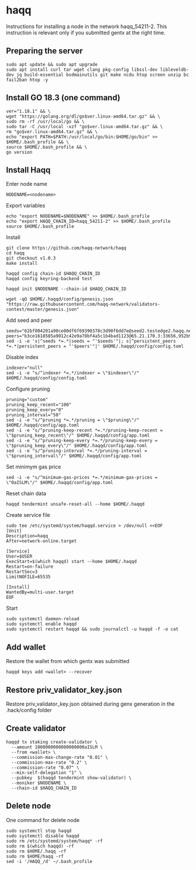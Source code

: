 # haqq
Instructions for installing a node in the network haqq_54211-2. This instruction is relevant only if you submitted gentx at the right time.

## Preparing the server

    sudo apt update && sudo apt upgrade
    sudo apt install curl tar wget clang pkg-config libssl-dev libleveldb-dev jq build-essential bsdmainutils git make ncdu htop screen unzip bc fail2ban htop -y

## Install GO 18.3 (one command) 
```
ver="1.18.1" && \
wget "https://golang.org/dl/go$ver.linux-amd64.tar.gz" && \
sudo rm -rf /usr/local/go && \
sudo tar -C /usr/local -xzf "go$ver.linux-amd64.tar.gz" && \
rm "go$ver.linux-amd64.tar.gz" && \
echo "export PATH=$PATH:/usr/local/go/bin:$HOME/go/bin" >> $HOME/.bash_profile && \
source $HOME/.bash_profile && \
go version
```

## Install Haqq
Enter node name
```
NODENAME=<nodename>
```
Export variables
```
echo "export NODENAME=$NODENAME" >> $HOME/.bash_profile
echo "export HAQQ_CHAIN_ID=haqq_54211-2" >> $HOME/.bash_profile
source $HOME/.bash_profile
```
Install
```
git clone https://github.com/haqq-network/haqq
cd haqq
git checkout v1.0.3
make install

haqqd config chain-id $HAQQ_CHAIN_ID
haqqd config keyring-backend test

haqqd init $NODENAME --chain-id $HAQQ_CHAIN_ID

wget -qO $HOME/.haqqd/config/genesis.json "https://raw.githubusercontent.com/haqq-network/validators-contest/master/genesis.json"
```
Add seed and peer
```
seeds="62bf004201a90ce00df6f69390378c3d90f6dd7e@seed2.testedge2.haqq.network:26656,23a1176c9911eac442d6d1bf15f92eeabb3981d5@seed1.testedge2.haqq.network:26656"
peers="b3ce1618585a9012c42e9a78bf4a5c1b4bad1123@65.21.170.3:33656,952b9d918037bc8f6d52756c111d0a30a456b3fe@213.239.217.52:29656,85301989752fe0ca934854aecc6379c1ccddf937@65.109.49.111:26556,d648d598c34e0e58ec759aa399fe4534021e8401@109.205.180.81:29956,f2c77f2169b753f93078de2b6b86bfa1ec4a6282@141.95.124.150:20116,eaa6d38517bbc32bdc487e894b6be9477fb9298f@78.107.234.44:45656,37513faac5f48bd043a1be122096c1ea1c973854@65.108.52.192:36656,d2764c55607aa9e8d4cee6e763d3d14e73b83168@66.94.119.47:26656,fc4311f0109d5aed5fcb8656fb6eab29c15d1cf6@65.109.53.53:26656,297bf784ea674e05d36af48e3a951de966f9aa40@65.109.34.133:36656,bc8c24e9d231faf55d4c6c8992a8b187cdd5c214@65.109.17.86:32656"
sed -i -e 's|^seeds *=.*|seeds = "'$seeds'"|; s|^persistent_peers *=.*|persistent_peers = "'$peers'"|' $HOME/.haqqd/config/config.toml
```
Disable index
```
indexer="null"
sed -i -e "s/^indexer *=.*/indexer = \"$indexer\"/" $HOME/.haqqd/config/config.toml
```
Configure pruning
```
pruning="custom"
pruning_keep_recent="100"
pruning_keep_every="0"
pruning_interval="50"
sed -i -e "s/^pruning *=.*/pruning = \"$pruning\"/" $HOME/.haqqd/config/app.toml
sed -i -e "s/^pruning-keep-recent *=.*/pruning-keep-recent = \"$pruning_keep_recent\"/" $HOME/.haqqd/config/app.toml
sed -i -e "s/^pruning-keep-every *=.*/pruning-keep-every = \"$pruning_keep_every\"/" $HOME/.haqqd/config/app.toml
sed -i -e "s/^pruning-interval *=.*/pruning-interval = \"$pruning_interval\"/" $HOME/.haqqd/config/app.toml
```
Set minimym gas price
```
sed -i -e "s/^minimum-gas-prices *=.*/minimum-gas-prices = \"0aISLM\"/" $HOME/.haqqd/config/app.toml
```

Reset chain data
```
haqqd tendermint unsafe-reset-all --home $HOME/.haqqd
```
Create service file
```
sudo tee /etc/systemd/system/haqqd.service > /dev/null <<EOF
[Unit]
Description=haqq
After=network-online.target

[Service]
User=$USER
ExecStart=$(which haqqd) start --home $HOME/.haqqd
Restart=on-failure
RestartSec=3
LimitNOFILE=65535

[Install]
WantedBy=multi-user.target
EOF
```
Start
```
sudo systemctl daemon-reload
sudo systemctl enable haqqd
sudo systemctl restart haqqd && sudo journalctl -u haqqd -f -o cat
```

## Add wallet
Restore the wallet from which gentx was submitted
```
haqqd keys add <wallet> --recover
```
## Restore priv_validator_key.json
Restore priv_validator_key.json obtained during genx generation in the .hack/config folder

## Create validator
```
haqqd tx staking create-validator \
  --amount 1000000000000000000aISLM \
  --from <wallet> \
  --commission-max-change-rate "0.01" \
  --commission-max-rate "0.2" \
  --commission-rate "0.07" \
  --min-self-delegation "1" \
  --pubkey  $(haqqd tendermint show-validator) \
  --moniker $NODENAME \
  --chain-id $HAQQ_CHAIN_ID
```
## Delete node
One command for delete node
```
sudo systemctl stop haqqd
sudo systemctl disable haqqd
sudo rm /etc/systemd/system/haqq* -rf
sudo rm $(which haqqd) -rf
sudo rm $HOME/.haqq -rf
sudo rm $HOME/haqq -rf
sed -i '/HAQQ_/d' ~/.bash_profile
```
